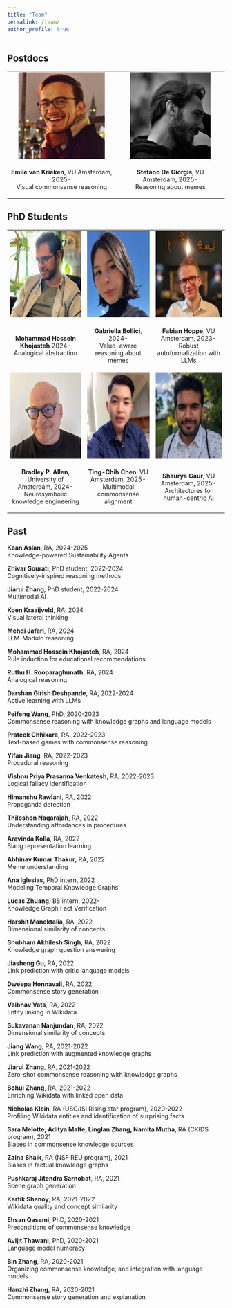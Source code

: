 ```yaml
---
title: "Team"
permalink: /team/
author_profile: true
---
```





## Postdocs

<table style="border-collapse: collapse; border: none; table-layout: fixed ; width: 100%;">
  <tr style="border: none;">
<td style="text-align: center; border: none">
<img style="height:200px" src="../images/Emile.jpg">
</td>
<td style="text-align: center; border: none">
<img style="height:200px" src="../images/Stefano.jpg">
</td>

</tr>
<tr style="border: none;">
  <td style="text-align: center; border: none">  
    <p><b>Emile van Krieken</b>, VU Amsterdam, 2025-<br/>
    Visual commonsense reasoning</p>
  </td>
<td style="text-align: center; border: none">  
    <p><b>Stefano De Giorgis</b>, VU Amsterdam, 2025-<br/>
    Reasoning about memes</p>
  </td>
  </tr>
</table>

## PhD Students

<table style="border-collapse: collapse; border: none; table-layout: fixed ; width: 100%;">
<tr style="border: none;">
<td style="text-align: center; border: none">
    <img style="height:200px" src="../images/Hossein.png">
</td>
  <td style="text-align: center; border: none">
        <img style="height:200px" src="../images/Gabriella.jpeg">
  </td>
<td style="text-align: center; border: none">
<img style="height:200px" src="../images/Fabian-Hoppe.jpeg">
</td>
</tr>
<tr style="border: none;">
  <td style="text-align: center; border: none">
    <p><b>Mohammad Hossein Khojasteh</b> 2024-<br/>
    Analogical abstraction</p>
  </td>
  <td style="text-align: center; border: none">
    <p><b>Gabriella Bollici</b>, 2024-<br/>
    Value-aware reasoning about memes</p>
  </td>
  <td style="text-align: center; border: none">  
    <p><b>Fabian Hoppe</b>, VU Amsterdam, 2023-<br/>
    Robust autoformalization with LLMs</p>
  </td>
</tr>
<tr style="border: none;">
  <td style="text-align: center; border: none">
        <img style="height:200px" src="../images/Brad.jpg">
  </td>
  <td style="text-align: center; border: none">
    <img style="height:200px" src="../images/TC.jpeg">
  </td>
  <td style="text-align: center; border: none">
    <img style="height:200px" src="../images/Shaurya.jpeg">
</td>
</tr>
<tr style="border: none;">
  <td style="text-align: center; border: none">
    <p><b>Bradley P. Allen</b>, University of Amsterdam, 2024-<br/>
    Neurosymbolic knowledge engineering</p>
  </td>
  <td style="text-align: center; border: none">
    <p><b>Ting-Chih Chen</b>, VU Amsterdam, 2025-<br/>
    Multimodal commonsense alignment</p>
  </td>
  <td style="text-align: center; border: none">
    <p><b>Shaurya Gaur</b>, VU Amsterdam, 2025-<br/>
    Architectures for human-centric AI</p>
  </td>
  </tr>
</table>


## Past

**Kaan Aslan**, RA, 2024-2025 \
Knowledge-powered Sustainability Agents

**Zhivar Sourati**, PhD student, 2022-2024 \
Cognitively-inspired reasoning methods

**Jiarui Zhang**, PhD student, 2022-2024 \
Multimodal AI

**Koen Kraaijveld**, RA, 2024 \
Visual lateral thinking

**Mehdi Jafari**, RA, 2024 \
LLM-Modulo reasoning

**Mohammad Hossein Khojasteh**, RA, 2024 \
Rule induction for educational recommendations

**Ruthu H. Rooparaghunath**, RA, 2024 \
Analogical reasoning

**Darshan Girish Deshpande**, RA, 2022-2024 \
Active learning with LLMs

**Peifeng Wang**, PhD, 2020-2023 \
Commonsense reasoning with knowledge graphs and language models

**Prateek Chhikara**, RA, 2022-2023 \
Text-based games with commonsense reasoning

**Yifan Jiang**, RA, 2022-2023 \
Procedural reasoning

**Vishnu Priya Prasanna Venkatesh**, RA, 2022-2023 \
Logical fallacy identification

**Himanshu Rawlani**, RA, 2022 \
Propaganda detection

**Thiloshon Nagarajah**, RA, 2022 \
Understanding affordances in procedures

**Aravinda Kolla**, RA, 2022 \
Slang representation learning

**Abhinav Kumar Thakur**, RA, 2022 \
Meme understanding

**Ana Iglesias**, PhD intern, 2022 \
Modeling Temporal Knowledge Graphs

**Lucas Zhuang**, BS intern, 2022-\
Knowledge Graph Fact Verification

**Harshit Manektalia**, RA, 2022\
Dimensional similarity of concepts

**Shubham Akhilesh Singh**, RA, 2022\
Knowledge graph question answering

**Jiasheng Gu**, RA, 2022\
Link prediction with critic language models

**Dweepa Honnavali**, RA, 2022\
Commonsense story generation

**Vaibhav Vats**, RA, 2022\
Entity linking in Wikidata

**Sukavanan Nanjundan**, RA, 2022\
Dimensional similarity of concepts

**Jiang Wang**, RA, 2021-2022\
Link prediction with augmented knowledge graphs

**Jiarui Zhang**, RA, 2021-2022\
Zero-shot commonsense reasoning with knowledge graphs

**Bohui Zhang**, RA, 2021-2022\
Enriching Wikidata with linked open data

**Nicholas Klein**, RA (USC/ISI Rising star program), 2020-2022\
Profiling Wikidata entities and identification of surprising facts

**Sara Melotte, Aditya Malte, Linglan Zhang, Namita Mutha**, RA (CKIDS program), 2021\
Biases in commonsense knowledge sources

**Zaina Shaik**, RA (NSF REU program), 2021\
Biases in factual knowledge graphs

**Pushkaraj Jitendra Sarnobat**, RA, 2021\
Scene graph generation

**Kartik Shenoy**, RA, 2021-2022\
Wikidata quality and concept similarity

**Ehsan Qasemi**, PhD, 2020-2021\
Preconditions of commonsense knowledge

**Avijit Thawani**, PhD, 2020-2021\
Language model numeracy

**Bin Zhang**, RA, 2020-2021\
Organizing commonsense knowledge, and integration with language models

**Hanzhi Zhang**, RA, 2020-2021\
Commonsense story generation and explanation
